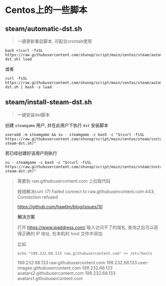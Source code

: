 # Centos上的一些脚本



## steam/automatic-dst.sh

> 一键更新重启脚本, 可配合crontab使用

```shell
bash <(curl -fsSL https://raw.githubusercontent.com/shunop/script/main/centos/steam/automatic-dst.sh) load
```

或者

```shell
curl -fsSL https://raw.githubusercontent.com/shunop/script/main/centos/steam/automatic-dst.sh | bash -s load
```



## steam/install-steam-dst.sh

>一键安装dst脚本

创建 `steamgame` 用户, 并在此用户下执行 `dst` 安装脚本

```shell
useradd -m steamgame && su - steamgame -c bash -c "$(curl -fsSL https://raw.githubusercontent.com/shunop/script/main/centos/steam/install-steam-dst.sh)"
```

若已经创建好该用户则执行

```shell
su - steamgame -c bash -c "$(curl -fsSL https://raw.githubusercontent.com/shunop/script/main/centos/steam/install-steam-dst.sh)"
```

> 需要到 raw.githubusercontent.com 上拉取代码
>
> 报错解决curl: (7) Failed connect to raw.githubusercontent.com:443; Connection refused
>
> https://github.com/hawtim/blog/issues/10
>
> **解决方案**
>
> 打开 https://www.ipaddress.com/ 输入访问不了的域名, 查询之后可以获得正确的 IP 地址, 在本机的 host 文件中添加
>
> 比如
>
> ```shell
> echo "199.232.68.133 raw.githubusercontent.com" >> /etc/hosts
> ```
>
> 199.232.68.133 raw.githubusercontent.com
> 199.232.68.133 user-images.githubusercontent.com
> 199.232.68.133 avatars2.githubusercontent.com
> 199.232.68.133 avatars1.githubusercontent.com

